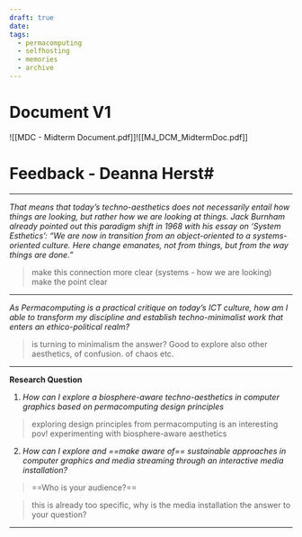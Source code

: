 ```yaml
---
draft: true
date: 
tags:
  - permacomputing
  - selfhosting
  - memories
  - archive
---
```

# Document V1
![[MDC - Midterm Document.pdf]]![[MJ_DCM_MidtermDoc.pdf]]

# Feedback - Deanna Herst#
___
*That means that today’s techno-aesthetics does not necessarily entail how things are looking, but rather how we are looking at things. Jack Burnham already pointed out this paradigm shift in 1968 with his essay on ‘System Esthetics’: “We are now in transition from an object-oriented to a systems-oriented culture. Here change emanates, not from things, but from the way things are done.”*

>make this connection more clear (systems - how we are looking)
>make the point clear

___
*As Permacomputing is a practical critique on today’s ICT culture, how am I able to transform my discipline and establish techno-minimalist work that enters an ethico-political realm?*

>is turning to minimalism the answer? Good to explore also other aesthetics, of confusion. of chaos etc.

___
**Research Question**

1. *How can I  explore a biosphere-aware techno-aesthetics in computer graphics based on permacomputing design principles*

>exploring design principles from permacomputing is an interesting pov! experimenting with biosphere-aware aesthetics


2. *How can I explore and ==make aware of== sustainable approaches in computer graphics and media streaming through an interactive media installation?*

>==Who is your audience?==

>this is already too specific, why is the media installation the answer to your question?
___



